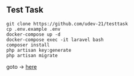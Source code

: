 ## Test Task
```shell
git clone https://github.com/udev-21/testtask
cp .env.example .env
docker-compose up -d
docker-compose exec -it laravel bash
composer install
php artisan key:generate
php artisan migrate
```
goto -> [here](http://localhost:80/api/documentation)
